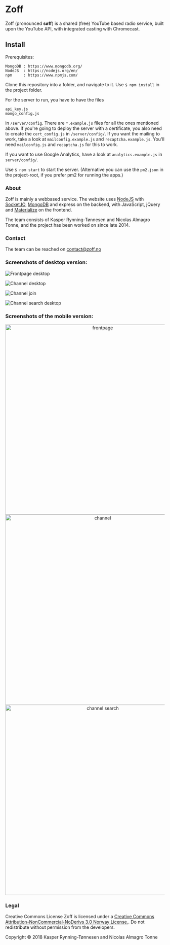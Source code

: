 Zoff
====

Zoff (pronounced __søff__) is a shared (free) YouTube based radio service, built upon the YouTube API, with integrated casting with Chromecast.

## Install

Prerequisites:

```
MongoDB : https://www.mongodb.org/
NodeJS  : https://nodejs.org/en/
npm     : https://www.npmjs.com/
```

Clone this repository into a folder, and  navigate to it. Use ```$ npm install``` in the project folder.

For the server to run, you have to have the files

```
api_key.js
mongo_config.js
```

in ```/server/config```. There are ```*.example.js``` files for all the ones mentioned above. If you're going to deploy the server with a certificate, you also need to create the ```cert_config.js``` in ```/server/config/```. If you want the mailing to work, take a look at ```mailconfig.example.js``` and ```recaptcha.example.js```. You'll need ```mailconfig.js``` and ```recaptcha.js``` for this to work.

If you want to use Google Analytics, have a look at ```analytics.example.js``` in ```server/config/```.

Use ```$ npm start``` to start the server. (Alternative you can use the ```pm2.json``` in the project-root, if you prefer pm2 for running the apps.)

### About

Zoff is mainly a webbased service. The website uses <a href="https://nodejs.org/">NodeJS</a> with <a href="http://socket.io/">Socket.IO</a>, <a href="https://www.mongodb.org/">MongoDB</a> and express on the backend, with JavaScript, jQuery and <a href="http://materializecss.com/">Materialize</a> on the frontend.

The team consists of Kasper Rynning-Tønnesen and Nicolas Almagro Tonne, and the project has been worked on since late 2014.

### Contact

The team can be reached on <a href="mailto:contact@zoff.no?Subject=Contact%20Zoff">contact@zoff.no</a>

### Screenshots of desktop version:

![Frontpage desktop](https://puu.sh/xCI8P/bbfbdd694c.png)

![Channel desktop](https://puu.sh/xCHXj/3f7d826329.png)

![Channel join](https://puu.sh/zf1Ap/16587c0749.png)

![Channel search desktop](https://puu.sh/yhuVE/b50c6bbe1b.png)

### Screenshots of the mobile version:

<div style="text-align:center;">
<img src="http://i.imgur.com/aWlEmIx.png" alt="frontpage" height="600px">
<br>
<img src="https://puu.sh/xCI6X/1aead5e1b6.png" alt="channel" height="600px">

<img src="https://puu.sh/yg5y5/2e0f202d6d.png" alt="channel search" height="600px">
</div>

### Legal

Creative Commons License
Zoff is licensed under a
<a href="http://creativecommons.org/licenses/by-nc-nd/3.0/no/">Creative Commons Attribution-NonCommercial-NoDerivs 3.0 Norway License.</a>.
Do not redistribute without permission from the developers.

Copyright © 2018
Kasper Rynning-Tønnesen and Nicolas Almagro Tonne
